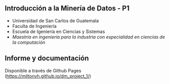 ## Introducción a la Minería de Datos - P1

- Universidad de San Carlos de Guatemala 
- Faculta de Ingeniería 
- Escuela de Igeniería en Ciencias y Sistemas  
- *Maestría en ingeniería para la industria con especialidad en ciencias de la computación*


## Informe y documentación

Disponible a través de Github Pages (https://miltonvh.github.io/dm_project_1/)